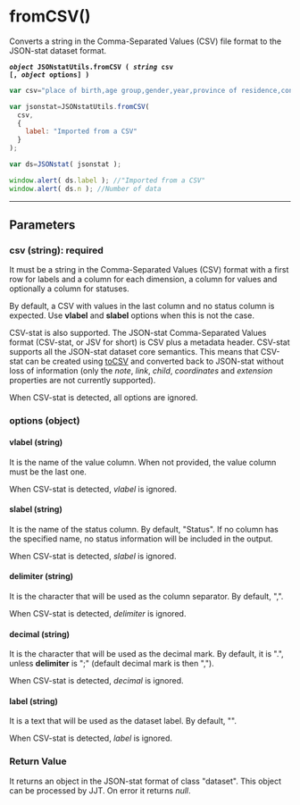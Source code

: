 # fromCSV()

Converts a string in the Comma-Separated Values (CSV) file format to the JSON-stat dataset format.

**<code><i>object</i> JSONstatUtils.fromCSV ( <i>string</i> csv [, <i>object</i> options] )
</code>**

```js
var csv="place of birth,age group,gender,year,province of residence,concept,value\n ...";

var jsonstat=JSONstatUtils.fromCSV(
  csv,
  {
    label: "Imported from a CSV"
  }
);

var ds=JSONstat( jsonstat );

window.alert( ds.label ); //"Imported from a CSV"
window.alert( ds.n ); //Number of data
```

***

## Parameters

### csv (string): required

It must be a string in the Comma-Separated Values (CSV) format with a first row for labels and a column for each dimension, a column for values and optionally a column for statuses.

By default, a CSV with values in the last column and no status column is expected. Use **vlabel** and **slabel** options when this is not the case.

CSV-stat is also supported. The JSON-stat Comma-Separated Values format (CSV-stat, or JSV for short) is CSV plus a metadata header. CSV-stat supports all the JSON-stat dataset core semantics. This means that CSV-stat can be created using [toCSV](tocsv.md) and converted back to JSON-stat without loss of information (only the *note*, *link*, *child*, *coordinates* and *extension* properties are not currently supported).

When CSV-stat is detected, all options are ignored.

### options (object)

#### vlabel (string)

It is the name of the value column. When not provided, the value column must be the last one.

When CSV-stat is detected, *vlabel* is ignored.

#### slabel (string)

It is the name of the status column. By default, "Status". If no column has the specified name, no status information will be included in the output.

When CSV-stat is detected, *slabel* is ignored.

#### delimiter (string)

It is the character that will be used as the column separator. By default, ",".

When CSV-stat is detected, *delimiter* is ignored.

#### decimal (string)

It is the character that will be used as the decimal mark. By default, it is ".", unless **delimiter** is ";" (default decimal mark is then ",").

When CSV-stat is detected, *decimal* is ignored.

#### label (string)

It is a text that will be used as the dataset label. By default, "".

When CSV-stat is detected, *label* is ignored.

### Return Value

It returns an object in the JSON-stat format of class "dataset". This object can be processed by JJT. On error it returns *null*.
